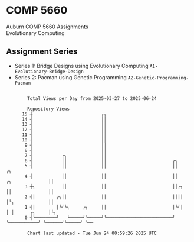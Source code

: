 # COMP 5660
Auburn COMP 5660 Assignments  
Evolutionary Computing

## Assignment Series
- Series 1: Bridge Designs using Evolutionary Computing `A1-Evolutionary-Bridge-Design`
- Series 2: Pacman using Genetic Programming `A2-Genetic-Programming-Pacman`

```

        Total Views per Day from 2025-03-27 to 2025-06-24

        Repository Views
      15 ┼                          ╭╮
      14 ┤                          ││
      13 ┤                          ││
      12 ┤                          ││
      11 ┤                          ││
      10 ┤                          ││
       9 ┤                          ││
       8 ┤                          ││
       7 ┤           ╭╮             ││
       6 ┤           ││             ││                         ╭╮
       5 ┤           ││             ││                         ││                             ╭╮
       4 ┤           ││             ││                         ││             ╭╮              ││
       3 ┼╮          ││             ││                         ││╭╮           ││              ││
       2 ┤│        ╭╮││             ││                         ││││           │╰╮             ││
       1 ┤│        │╰╯╰╮     ╭╮     ││                         │╰╯│           │ │      ╭╮     │╰╮
       0 ┤╰────────╯   ╰─────╯╰─────╯╰─────────────────────────╯  ╰───────────╯ ╰──────╯╰─────╯ ╰──

        Chart last updated - Tue Jun 24 00:59:26 2025 UTC
        
```
